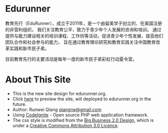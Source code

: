 Edurunner
==========
教育先行（EduRunner），成立于2011年，是一个由留美学子创立的、在美国注册的非营利组织。
我们关注教育公平，致力于青少年个人发展的咨询和培训。
通过提供与能力建设相关的培训课程、工作坊等活动，促进青少年个性发展，提高他们团队合作和社会参与的能力，
旨在通过教育理论研究和教育实践关注中国教育改革实践和新市民子弟。

目前教育先行的主要活动是每年一度的新市民子弟彩虹行动夏令营。

About This Site
==========
* This is the new site design for edurunner.org. 
* Click [here](http://webkdd.org/edurunner/) to preview the site, will deployed to edurunner.org in the future.
* Author: Runwei Qiang <qiangrw@gmail.com>
* Using [CodeIgnite](http://codeigniter.com) - Open source PHP web application framework. 
* The css style is modified from the [Big Business 2.0 Design](http://www.freewebtemplates.com/download/free-website-template/big-business-20-639972274/), which is under a [Creative Commons Attribution 3.0 Licence](http://creativecommons.org/licenses/by/3.0/).